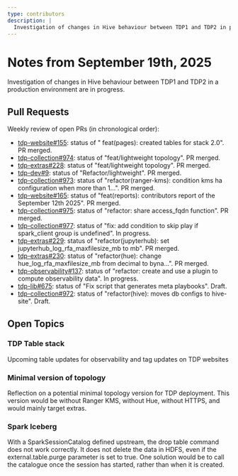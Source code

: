 ```yaml
---
type: contributors
description: |
  Investigation of changes in Hive behaviour between TDP1 and TDP2 in progress
---
```


# Notes from September 19th, 2025

Investigation of changes in Hive behaviour between TDP1 and TDP2 in a production environment are in progress.

## Pull Requests

Weekly review of open PRs (in chronological order):

- [tdp-website#155](https://github.com/TOSIT-IO/tdp-website/pull/155): status of " feat(pages): created tables for stack 2.0". PR merged.
- [tdp-collection#974](https://github.com/TOSIT-IO/tdp-collection/pull/974): status of "feat/lightweight topology". PR merged.
- [tdp-extras#228](https://github.com/TOSIT-IO/tdp-collection-extras/pull/228): status of "feat/lightweight topology". PR merged.
- [tdp-dev#9](https://github.com/TOSIT-IO/tdp-dev/pull/9): status of "Refactor/lightweight". PR merged.
- [tdp-collection#973](https://github.com/TOSIT-IO/tdp-collection/pull/973): status of "refactor(ranger-kms): condition kms ha configuration when more than 1…". PR merged.
- [tdp-website#165](https://github.com/TOSIT-IO/tdp-website/pull/165): status of "feat(reports): contributors report of the September 12th 2025". PR merged.
- [tdp-collection#975](https://github.com/TOSIT-IO/tdp-collection/pull/975): status of "refactor: share access_fqdn function". PR merged.
- [tdp-collection#977](https://github.com/TOSIT-IO/tdp-collection/pull/977): status of "fix: add condition to skip play if spark_client group is undefined". In progress.
- [tdp-extras#229](https://github.com/TOSIT-IO/tdp-collection-extras/pull/229): status of "refactor(jupyterhub): set jupyterhub_log_rfa_maxfilesize_mb to mb". PR merged.
- [tdp-extras#230](https://github.com/TOSIT-IO/tdp-collection-extras/pull/230): status of "refactor(hue): change hue_log_rfa_maxfilesize_mb from decimal to byna…". PR merged.
- [tdp-observability#137](https://github.com/TOSIT-IO/tdp-observability/pull/137): status of "refactor: create and use a plugin to compute observability data". In progress.
- [tdp-lib#675](https://github.com/TOSIT-IO/tdp-lib/pull/675): status of "Fix script that generates meta playbooks". Draft.
- [tdp-collection#972](https://github.com/TOSIT-IO/tdp-collection/pull/972): status of "refactor(hive): moves db configs to hive-site". Draft.

## Open Topics

### TDP Table stack

Upcoming table updates for observability and tag updates on TDP websites

### Minimal version of  topology

Reflection on a potential minimal topology version for TDP deployment. This version would be without Ranger KMS, without Hue, without HTTPS, and would mainly target extras.

### Spark Iceberg

With a SparkSessionCatalog defined upstream, the drop table command does not work correctly. It does not delete the data in HDFS, even if the external.table.purge parameter is set to true.
One solution would be to call the catalogue once the session has started, rather than when it is created.
